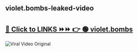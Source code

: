 
 ## violet.bombs-leaked-video 

# <h2><a href="https://clipsfans.com/violet.bombs&ref=git">🔗 Click to LINKS ⏩⏩ 👉 🟢 violet.bombs </a></h2>

<a href="https://clipsfans.com/violet.bombs&ref=git" rel="nofollow" data-target="animated-image.originalLink"><img src="https://i.ibb.co.com/xMMVF88/686577567.gif" alt="Viral Video Original" style="max-width: 100%; display: inline-block;" data-target="animated-image.originalImage"></a>
